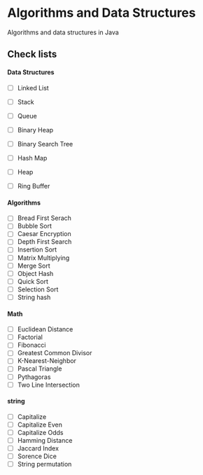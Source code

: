 # Algorithms and Data Structures

Algorithms and data structures in Java

## Check lists

#### Data Structures
- [ ] Linked List
- [ ] Stack
- [ ] Queue
- [ ] Binary Heap
- [ ] Binary Search Tree
- [ ] Hash Map
- [ ] Heap
- [ ] Ring Buffer


#### Algorithms
- [ ] Bread First Serach
- [ ] Bubble Sort
- [ ] Caesar Encryption
- [ ] Depth First Search
- [ ] Insertion Sort
- [ ] Matrix Multiplying
- [ ] Merge Sort
- [ ] Object Hash
- [ ] Quick Sort
- [ ] Selection Sort
- [ ] String hash

#### Math
- [ ] Euclidean Distance
- [ ] Factorial
- [ ] Fibonacci
- [ ] Greatest Common Divisor
- [ ] K-Nearest-Neighbor
- [ ] Pascal Triangle
- [ ] Pythagoras
- [ ] Two Line Intersection

#### string
- [ ] Capitalize
- [ ] Capitalize Even
- [ ] Capitalize Odds
- [ ] Hamming Distance
- [ ] Jaccard Index
- [ ] Sorence Dice
- [ ] String permutation